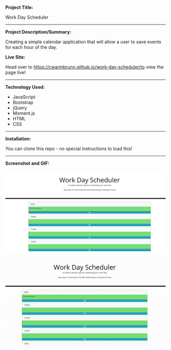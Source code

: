 **Project Title:**

Work Day Scheduler

---

**Project Description/Summary:**

Creating a simple calendar application that will allow a user to save events for each hour of the day.

**Live Site:**

Head over to https://cwarmbrunn.github.io/work-day-scheduler/to view the page live!

---

**Technology Used:**

- JavaScript
- Bootstrap
- jQuery
- Moment.js
- HTML
- CSS

---

**Installation:**

You can clone this repo - no special instructions to load this!

---

**Screenshot and GIF:**

![Screenshot of Work Day Scheduler](./assets/images/work-day-scheduler.jpg)

![Animated GIF of Work Day Scheduler](./assets/images/work-day-scheduler-gif.gif)